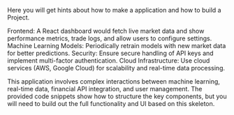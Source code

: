 Here you will get hints about how to make a application and how to build a Project.


Frontend: A React dashboard would fetch live market data and show performance metrics, trade logs, and allow users to configure settings.
Machine Learning Models: Periodically retrain models with new market data for better predictions.
Security: Ensure secure handling of API keys and implement multi-factor authentication.
Cloud Infrastructure: Use cloud services (AWS, Google Cloud) for scalability and real-time data processing.



This application involves complex interactions between machine learning, real-time data, financial API integration, and user management. The provided code snippets show how to structure the key components, but you will need to build out the full functionality and UI based on this skeleton.
